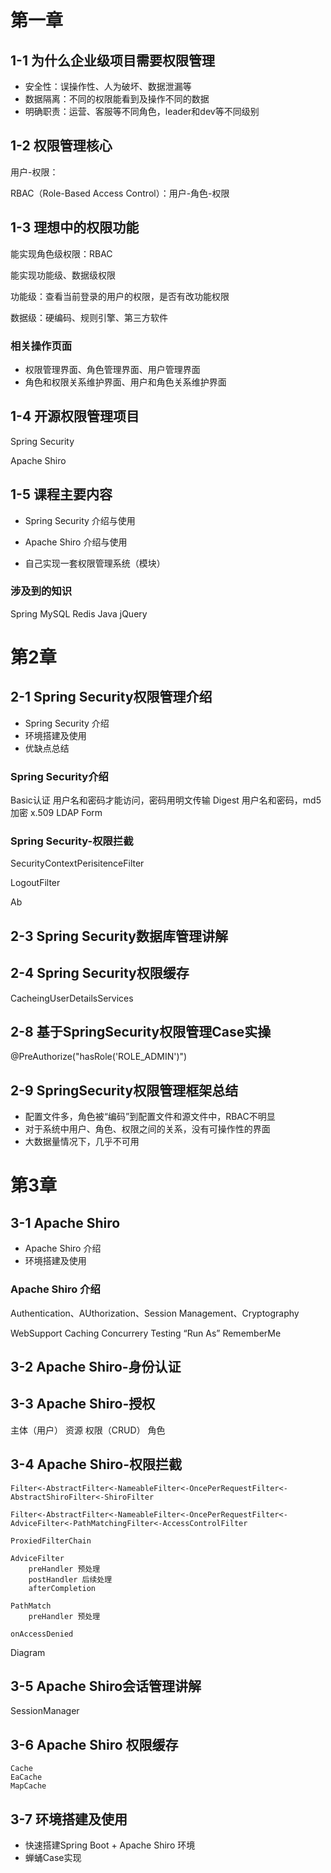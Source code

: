# 第一章 #

## 1-1 为什么企业级项目需要权限管理 ##

* 安全性：误操作性、人为破坏、数据泄漏等
* 数据隔离：不同的权限能看到及操作不同的数据
* 明确职责：运营、客服等不同角色，leader和dev等不同级别

## 1-2 权限管理核心 ##

用户-权限：

RBAC（Role-Based Access Control）：用户-角色-权限

## 1-3 理想中的权限功能 ##

能实现角色级权限：RBAC

能实现功能级、数据级权限

功能级：查看当前登录的用户的权限，是否有改功能权限

数据级：硬编码、规则引擎、第三方软件

### 相关操作页面 ###

* 权限管理界面、角色管理界面、用户管理界面
* 角色和权限关系维护界面、用户和角色关系维护界面

## 1-4 开源权限管理项目 ##

Spring Security

Apache Shiro

## 1-5 课程主要内容 ##

* Spring Security 介绍与使用

* Apache Shiro 介绍与使用

* 自己实现一套权限管理系统（模块）

### 涉及到的知识 ###

Spring MySQL Redis Java jQuery

# 第2章 #

## 2-1 Spring Security权限管理介绍 ##

* Spring Security 介绍
* 环境搭建及使用
* 优缺点总结

### Spring Security介绍 ###

Basic认证 用户名和密码才能访问，密码用明文传输
Digest 用户名和密码，md5加密
x.509
LDAP
Form

### Spring Security-权限拦截 ###

SecurityContextPerisitenceFilter

LogoutFilter

Ab

## 2-3 Spring Security数据库管理讲解 ##




## 2-4 Spring Security权限缓存 ##

CacheingUserDetailsServices

## 2-8 基于SpringSecurity权限管理Case实操 ##

@PreAuthorize("hasRole('ROLE_ADMIN')")

## 2-9 SpringSecurity权限管理框架总结 ##

* 配置文件多，角色被“编码”到配置文件和源文件中，RBAC不明显
* 对于系统中用户、角色、权限之间的关系，没有可操作性的界面
* 大数据量情况下，几乎不可用

# 第3章 #

## 3-1 Apache Shiro ##

* Apache Shiro 介绍
* 环境搭建及使用

### Apache Shiro 介绍 ###

Authentication、AUthorization、Session Management、Cryptography

WebSupport Caching Concurrery Testing “Run As” RememberMe

## 3-2 Apache Shiro-身份认证 ##

## 3-3 Apache Shiro-授权 ##

主体（用户） 资源 权限（CRUD） 角色

## 3-4 Apache Shiro-权限拦截 ##

	Filter<-AbstractFilter<-NameableFilter<-OncePerRequestFilter<-AbstractShiroFilter<-ShiroFilter
	
	Filter<-AbstractFilter<-NameableFilter<-OncePerRequestFilter<-AdviceFilter<-PathMatchingFilter<-AccessControlFilter
	
	ProxiedFilterChain

	AdviceFilter	
		preHandler 预处理
		postHandler 后续处理
		afterCompletion  

	PathMatch
		preHandler 预处理

	onAccessDenied

Diagram

## 3-5 Apache Shiro会话管理讲解 ##

SessionManager

## 3-6 Apache Shiro 权限缓存 ##

	Cache 
	EaCache
	MapCache

## 3-7 环境搭建及使用 ##

* 快速搭建Spring Boot + Apache Shiro 环境
* 蝉蛹Case实现